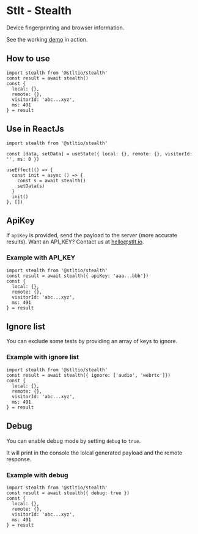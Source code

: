 # Stlt - Stealth

Device fingerprinting and browser information.

See the working [demo](https://stlt.io) in action.

## How to use

```
import stealth from '@stltio/stealth'
const result = await stealth()
const {
  local: {},
  remote: {},
  visitorId: 'abc...xyz',
  ms: 491
} = result
```

## Use in ReactJs

```
import stealth from '@stltio/stealth'

const [data, setData] = useState({ local: {}, remote: {}, visitorId: '', ms: 0 })

useEffect(() => {
  const init = async () => {
    const s = await stealth()
    setData(s)
  }
  init()
}, [])
```

## ApiKey

If `apiKey` is provided, send the payload to the server (more accurate results).
Want an API_KEY? Contact us at [hello@stlt.io](mailto:hello@stlt.io).

### Example with API_KEY

```
import stealth from '@stltio/stealth'
const result = await stealth({ apiKey: 'aaa...bbb'})
const {
  local: {},
  remote: {},
  visitorId: 'abc...xyz',
  ms: 491
} = result

```

## Ignore list

You can exclude some tests by providing an array of keys to ignore.

### Example with ignore list

```
import stealth from '@stltio/stealth'
const result = await stealth({ ignore: ['audio', 'webrtc']})
const {
  local: {},
  remote: {},
  visitorId: 'abc...xyz',
  ms: 491
} = result
```

## Debug

You can enable debug mode by setting `debug` to `true`.

It will print in the console the lolcal generated payload and the remote response.

### Example with debug

```
import stealth from '@stltio/stealth'
const result = await stealth({ debug: true })
const {
  local: {},
  remote: {},
  visitorId: 'abc...xyz',
  ms: 491
} = result
```
